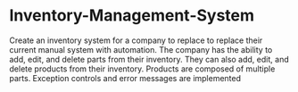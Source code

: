 # Inventory-Management-System
 Create an inventory system for a  company to replace to replace their current manual system with automation.
The company has the ability to add, edit, and delete parts from their inventory.
They can also add, edit, and delete products from their inventory. Products are composed of multiple parts.
Exception controls and error messages are implemented
